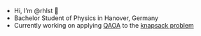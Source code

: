 - Hi, I’m @rhlst 👋
- Bachelor Student of Physics in Hanover, Germany
- Currently working on applying [QAOA](http://arxiv.org/abs/1411.4028) to the [knapsack problem](https://en.wikipedia.org/wiki/Knapsack_problem)

<!---
rhlst/rhlst is a ✨ special ✨ repository because its `README.md` (this file) appears on your GitHub profile.
You can click the Preview link to take a look at your changes.
--->
